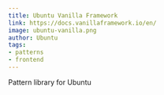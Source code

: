 ```yaml
---
title: Ubuntu Vanilla Framework
link: https://docs.vanillaframework.io/en/
image: ubuntu-vanilla.png
author: Ubuntu
tags:
- patterns
- frontend
---
```


Pattern library for Ubuntu
